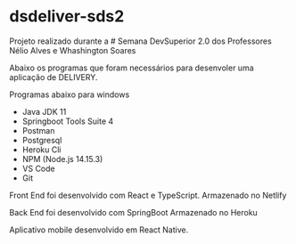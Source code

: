 # dsdeliver-sds2

Projeto realizado durante a # Semana DevSuperior 2.0 dos Professores Nélio Alves e Whashington Soares

Abaixo os programas que foram necessários para desenvoler uma aplicação de DELIVERY.

Programas abaixo para windows
- Java JDK 11
- Springboot Tools Suite 4
- Postman 
- Postgresql
- Heroku Cli
- NPM (Node.js 14.15.3)
- VS Code
- Git

Front End foi desenvolvido com React e TypeScript.
Armazenado no Netlify

Back End foi desenvolvido com SpringBoot
Armazenado no Heroku

Aplicativo mobile desenvolvido em React Native.
